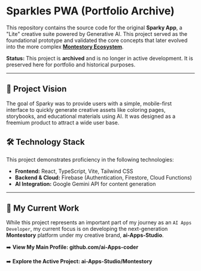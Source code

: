 # Sparkles PWA (Portfolio Archive)

This repository contains the source code for the original **Sparky App**, a "Lite" creative suite powered by Generative AI. This project served as the foundational prototype and validated the core concepts that later evolved into the more complex **[Montestory Ecosystem](https://github.com/ai-Apps-Studio/Montestory)**.

**Status:** This project is **archived** and is no longer in active development. It is preserved here for portfolio and historical purposes.

---

## 🚀 Project Vision

The goal of Sparky was to provide users with a simple, mobile-first interface to quickly generate creative assets like coloring pages, storybooks, and educational materials using AI. It was designed as a freemium product to attract a wide user base.

## 🛠️ Technology Stack

This project demonstrates proficiency in the following technologies:

*   **Frontend:** React, TypeScript, Vite, Tailwind CSS
*   **Backend & Cloud:** Firebase (Authentication, Firestore, Cloud Functions)
*   **AI Integration:** Google Gemini API for content generation

---

## 🔗 My Current Work

While this project represents an important part of my journey as an `AI Apps Developer`, my current focus is on developing the next-generation **Montestory** platform under my creative brand, **ai-Apps-Studio**.

➡️ **View My Main Profile: github.com/ai-Apps-coder**

➡️ **Explore the Active Project: ai-Apps-Studio/Montestory**
